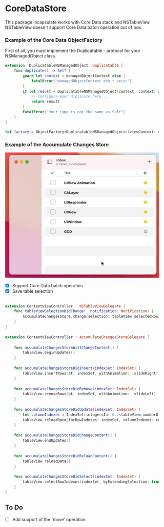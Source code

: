 # CoreDataStore

This package incapsulate works with Core Data stack and NSTableView.
NSTableView doesn't support Core Data batch operation out of box.

### Example of the Core Data ObjectFactory

First of all, you must implement the Duplicatable - protocol for your NSManagedObject class.

```swift
extension  DuplicatableNSManagedObject: Duplicatable {
	func duplicate() -> Self {
		guard let context = managedObjectContext else {
			fatalError("managedObjectContext don't exist")
		}
		if let result = DuplicatableNSManagedObject(context: context) as? Self {
			// Configure your diplicate here...
			return result
		}
		fatalError("Your type is not the same as Self")
	}
}
```

```swift
let factory = ObjectFactory<DuplicatableNSManagedObject>(viewContext: viewContext)
```

### Example of the Accumulate Changes Store

![me](https://github.com/unsaferawpointer/CoreDataStore/blob/master/Sources/Resource/tableview.gif)

- [x] Support Core Data batch operation
- [x] Save table selection

```swift

extension ContentViewController : NSTableViewDelegate {
	func tableViewSelectionDidChange(_ notification: Notification) {
		accumulateChangesStore.change(selection: tableView.selectedRowIndexes)
	}
}

extension ContentViewController : AccumulateChangesStoreDelegate {
	
	func accumulateChangesStoreWillChangeContent() {
		tableView.beginUpdates()
	}
	
	func accumulateChangesStoreDidInsert(indexSet: IndexSet) {
		tableView.insertRows(at: indexSet, withAnimation: .slideRight)
	}
	
	func accumulateChangesStoreDidRemove(indexSet: IndexSet) {
		tableView.removeRows(at: indexSet, withAnimation: .slideLeft)
	}
	
	func accumulateChangesStoreDidUpdate(indexSet: IndexSet) {
		let columnIndexes = IndexSet(integersIn: 0..<tableView.numberOfColumns)
		tableView.reloadData(forRowIndexes: indexSet, columnIndexes: columnIndexes)
	}
	
	func accumulateChangesStoreDidChangeContent() {
		tableView.endUpdates()
	}
	
	func accumulateChangesStoreDidReloadContent() {
		tableView.reloadData()
	}
	
	func accumulateChangesStoreDidSelect(indexSet: IndexSet) {
		tableView.selectRowIndexes(indexSet, byExtendingSelection: true)
	}
}
```


## To Do
- [ ] Add support of the 'move' operation
